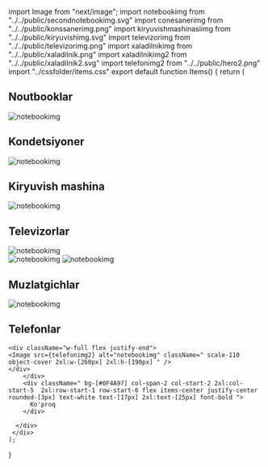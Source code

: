 
import Image from "next/image";
import notebookimg from "../../public/secondnotebookimg.svg"
import conesanerimg from "../../public/konssanerimg.png"
import kiryuvishmashinasiimg from "../../public/kiryuvishimg.svg"
import televizorimg from "../../public/televizorimg.png"
import xaladilnikimg from "../../public/xaladilnik.png"
import xaladilnikimg2 from "../../public/xaladilnik2.svg"
import telefonimg2 from "../../public/hero2.png"
import "../cssfolder/items.css"
export default function Items() {
    return (
     <div>
       <div className="grid grid-cols-3 grid-rows-[130px] gap-2 h-auto 2xl:grid-cols-5 2xl:grid-rows-4 ">
        <div className= " bg-[#5C4F8C] col-span-2 2xl:row-span-2 flex  rounded-[3px] xl:justify-center 2xl:gap-[60px] md:justify-between 2xl:justify-around text-white text-lg font-bold  overflow-hidden">
    <div className="w-[88px] h-[24px] md:w-[100px] md:h-[30px] 2xl:w-[120px] 2xl:h-[40px] bg-transparent flex justify-center items-center p-2 border border-white rounded-[16px] z-0 mt-3 ml-2 2xl:mt-5 " >
        <h2 className="font-sans text-[#FFFFFF] text-[10px] md:text-[13px] 2xl:text-[18px]">Noutbooklar</h2>
    </div>
    <Image src={notebookimg} alt="notebookimg" className=" 2xl:w-[50%] 2xl:h-full object-cover " />
        </div>
        <div className="bg-[#797C7D] 2xl:row-span-2  col-start-3 flex flex-col  gap-5  rounded-[3px]  text-white text-lg font-bold overflow-hidden">
        <div className="w-[98px] h-[24px] 2xl:w-[210px] 2xl:h-[40px] bg-transparent flex items-center justify-center mt-2 ml-2 2xl:mt-5 2xl:ml-5  border border-white rounded-[16px]  " >
        <h2 className="font-sans text-[#FFFFFF] text-[10px] md:text-[13px] 2xl:text-[18px]">Kondetsiyoner</h2>
    </div>
  <div className="w-full flex justify-end">
  <Image src={conesanerimg} alt="notebookimg" className=" 2xl:w-[250px] 2xl:h-[132px]" />
  </div>
        </div>
        <div className="bg-[#797C7D] 2xl:row-span-2 items-center  row-start-2 2xl:col-start-1 2xl:row-start-3  flex flex-col 2xl:items-center  rounded-[3px] justify-between 2xl:justify-between 2xl:p-2 text-white text-lg font-bold overflow-hidden">
        <div className="w-full flex items-center justify-center p-2">
        <div className="p-3 flex items-center justify-center bg-transparent   border border-white rounded-[16px]  " >
        <h2 className="font-sans text-[#FFFFFF] text-[10px] md:text-[13px] 2xl:text-[18px]">Kiryuvish mashina</h2>
    </div>
        </div>
    <Image src={kiryuvishmashinasiimg} alt="notebookimg" className=" h-[50%] sm:w-[70%] 2xl:w-[210px] 2xl:h-[180px] object-cover"  />
        </div>
        <div className="bg-[#CEAF75] 2xl:row-span-2  col-span-2 row-start-2 2xl:col-start-2 2xl:row-start-3 flex flex-col   rounded-[3px] justify-around text-white text-lg font-bold">
        <div className="w-[98px] h-[24px]  lg:h-[38px] 2xl:w-[170px] 2xl:h-[35px] bg-transparent flex items-center justify-center  border border-white rounded-[16px] ml-2 2xl:mb-4" >
        <h2 className="font-sans text-[#FFFFFF] text-[10px] md:text-[13px] 2xl:text-[18px]">Televizorlar</h2>
    </div>
   <div className="w-full flex items-center  justify-center">
   <Image src={televizorimg} alt="notebookimg" className="w-[258px] md:w-[300px] md:h-[170px] h-[100px] 2xl:w-[350px] 2xl:h-[200px] object-cover" />
   </div>
        </div>
        <div className="bg-[#888380] col-span-2 row-span-3 col-start-2 2xl:col-start-5 2xl:row-start-2 row-start-3  flex items-end justify-end rounded-[3px]  text-white text-lg font-bold pt-8">
        <Image src={xaladilnikimg2} alt="notebookimg" className="rt sm:w-auto 2xl:h-[202px] " />
    <Image src={xaladilnikimg} alt="notebookimg" className="h-[282px] w-full 2xl:h-[390px]" />
        </div>
        <div className="bg-[#888380] row-span-2 col-start-1 2xl:col-start-4 2xl:row-start-3  pt-5 row-start-3 flex flex-col items-center justify-between sm:justify-start sm:items-start sm:p-5 shadow-custom overflow-hidden  rounded-[3px] text-white text-lg font-bold">
        <div className="p-3  flex items-center justify-center bg-transparent   border border-white rounded-[16px] lg:rounded-[26px] " >
        <h2 className="font-sans text-[#FFFFFF] text-[10px] md:text-[13px] 2xl:text-[18px]">Muzlatgichlar</h2>
    </div>
    <div className="w-full flex items-end justify-end">
    <Image src={xaladilnikimg2} alt="notebookimg" className="rt2 ml-3" />
    </div>
        </div>
        <div className="bg-[#676D86] row-span-2 2xl:col-start-4 2xl:row-start-1 p-2 col-start-1 row-start-5 flex flex-col justify-between  rounded-[3px] text-white text-lg font-bold overflow-hidden">
        <div className="w-[98px] h-[24px]  lg:h-[38px] 2xl:w-[170px] 2xl:h-[35px] flex items-center justify-center bg-transparent   border border-white rounded-[16px]   " >
        <h2 className="font-sans text-[#FFFFFF] text-[10px] md:text-[13px] 2xl:text-[18px]">Telefonlar</h2>
    </div>
    
    <div className="w-full flex justify-end">
    <Image src={telefonimg2} alt="notebookimg" className=" scale-110  object-cover 2xl:w-[260px] 2xl:h-[190px] " />
    </div>
        </div>
        <div className=" bg-[#0F4A97] col-span-2 col-start-2 2xl:col-start-5  2xl:row-start-1 row-start-6 flex items-center justify-center  rounded-[3px] text-white text-[17px] 2xl:text-[25px] font-bold ">
          Ko'proq
        </div>
      
      </div>
     </div>
    );
  }
  